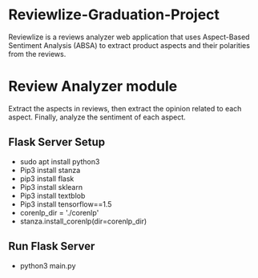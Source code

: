 # Reviewlize-Graduation-Project
Reviewlize is a reviews analyzer web application that uses Aspect-Based Sentiment Analysis (ABSA) to extract product aspects and their polarities from the reviews.
# Review Analyzer module 
Extract the aspects in reviews, then extract the opinion related to each aspect. Finally, analyze the sentiment of each aspect.


  ## Flask Server Setup
  - sudo apt install python3
  - Pip3 install stanza
  - pip3 install flask
  - Pip3 install sklearn
  - Pip3 install textblob
  - Pip3 install tensorflow==1.5
  - corenlp_dir = './corenlp'
  - stanza.install_corenlp(dir=corenlp_dir)

  ## Run Flask Server
  * python3 main.py



